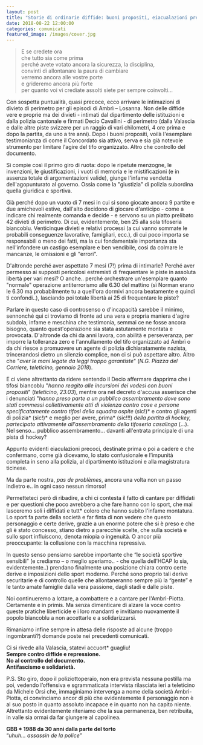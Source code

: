 ```yaml
---
layout: post
title: "Storie di ordinarie diffide: buoni propositi, eiacualazioni precoci e omissioni"
date: 2018-08-22 12:00:00
categories: comunicati
featured_image: /images/cover.jpg
---
```


>E se credete ora  
>che tutto sia come prima  
>perché avete votato ancora la sicurezza, la disciplina,  
>convinti di allontanare la paura di cambiare  
>verremo ancora alle vostre porte  
>e grideremo ancora più forte  
>per quanto voi vi crediate assolti siete per sempre coinvolti…

Con sospetta puntualità, quasi precoce, ecco arrivare le intimazioni di divieto di perimetro per gli episodi di Ambrì – Losanna. Non delle diffide vere e proprie ma dei divieti - intimati dal dipartimento delle istituzioni e dalla polizia cantonale e firmati Decio Cavallini - di perimetro (dalla Valascia e dalle altre piste svizzere per un raggio di vari chilometri, 4 ore prima e dopo la partita, da uno a tre anni). Dopo i buoni propositi, voilà l'esemplare testimonianza di come il Concordato sia attivo, serva e sia già notevole strumento per limitare l'agire del tifo organizzato. Altro che controllo del documento.

Si compie così il primo giro di ruota: dopo le ripetute menzogne, le invenzioni, le giustificazioni, i vuoti di memoria e le mistificazioni (e in assenza totale di argomentazioni valide), giunge l'infame vendetta dell'agopunturato al governo. Ossia come la "giustizia" di polizia subordina quella giuridica e sportiva.

Già perché dopo un vuoto di 7 mesi in cui si sono giocate ancora 9 partite e due amichevoli estive, dall'alto decidono di giocare d'anticipo - come a indicare chi realmente comanda e decide - e servono su un piatto prelibato 42 divieti di perimetro. Di cui, evidentemente, ben 25 alla sola tifoseria biancoblu. Venticinque divieti e relativi processi (a cui vanno sommate le probabili conseguenze lavorative, famigliari, ecc.), di cui poco importa se responsabili o meno dei fatti, ma la cui fondamentale importanza sta nell'infondere un castigo esemplare e ben vendibile, così da colmare le mancanze, le omissioni e gli "errori".

D'altronde perché aver aspettato 7 mesi (7!) prima di intimarle? Perché aver permesso ai supposti pericolosi estremisti di frequentare le piste in assoluta libertà per vari mesi? O anche.. perché orchestrare un'esemplare quanto "normale" operazione antiterrorismo alle 6.30 del mattino (sì Norman erano le 6.30 ma probabilmente tu a quell'ora dormivi ancora beatamente e quindi ti confondi..), lasciando poi totale libertà ai 25 di frequentare le piste?

Parlare in questo caso di controsenso o d'incapacità sarebbe il minimo, sennonché qui ci troviamo di fronte ad una vera e propria maniera d'agire subdola, infame e meschina che testimonia, semmai ce ne fosse ancora bisogno, quanto 
quest'operazione sia stata astutamente montata e provocata. D'altronde da chi da anni lavora, con abilità e perseveranza, per imporre la tolleranza zero e l'annullamento del tifo organizzato ad Ambrì o da chi riesce a promuovere un agente di polizia dichiaratamente nazista, trincerandosi dietro un silenzio complice, non ci si può aspettare altro. Altro che "*aver le mani legate da leggi troppo garantiste*" (*N.G. Piazza del Corriere, teleticino, gennaio 2018*).

E ci viene altrettanto da ridere sentendo il Decio affermare dapprima che i tifosi biancoblu "*hanno reagito alle incursioni dei vodesi con buoni propositi*" (*teleticino, 23.03*), mentre ora nel decreto d'accusa asserisce che i denunciati "*hanno preso parte a un pubblico assembramento dove sono stati commessi collettivamente atti di violenza contro cose e persone specificatamente contro tifosi della squadra ospite* (sic!)* e contro gli agenti di polizia* (sic!)* e meglio per avere, prima* (sic!!!) *della partita di hockey, partecipato attivamente all'assembramento della tifoseria casalinga* (...). Nel senso... pubblico assembramento... davanti all'entrata principale di una pista di hockey?

Appunto evidenti eiaculazioni precoci, destinate prima o poi a cadere e che confermano, come già dicevamo, lo stato confusionale e l’impunità completa in seno alla polizia, al dipartimento istituzioni e alla magistratura ticinese.

Ma da parte nostra, *pas de problèmes*, ancora una volta non un passo indietro e.. in ogni caso nessun rimorso!

Permetteteci però di ribadire, a chi ci contesta il fatto di cantare per diffidati e per questioni che poco avrebbero a che fare hanno con lo sport, che mai lasceremo soli i diffidati e tutt* coloro che hanno subito l'infame montatura.
Lo sport fa parte della società e far finta di non vedere che questo personaggio e certe derive, grazie a un enorme potere che si è preso e che gli è stato concesso, stiano dietro a parecchie scelte, che sulla società e sullo sport influiscono, denota miopia o ingenuità. O ancor più preoccupante: la collusione con la macchina repressiva.

In questo senso pensiamo sarebbe importante che “le società sportive sensibili” (e crediamo – o meglio speriamo.. - che quella dell’HCAP lo sia, evidentemente..) prendano finalmente una posizione chiara contro certe derive e imposizioni dello sport moderno. Perché sono proprio tali derive securitarie e di controllo quelle che allontaneranno sempre più la “gente” e le tanto amate famiglie dalla vera passione, dagli stadi e dalle piste.

Noi continueremo a lottare, a combattere e a cantare per l'Ambrì-Piotta. Certamente e in primis. 
Ma senza dimenticare di alzare la voce contro queste pratiche liberticide e i loro mandanti e invitiamo nuovamente il popolo biancoblu a non accettarle e a solidarizzarsi.

Rimaniamo infine sempre in attesa delle risposte ad alcune (troppo ingombranti?) domande poste nei precedenti comunicati.

Ci si rivede alla Valascia, statevi accuort* guagliu!  
**Sempre contro diffide e repressione.**  
**No al controllo del documento.**  
**Antifascismo e solidarietà.**

P.S. Sto giro, dopo il poliziottoperaio, non era prevista nessuna
postilla ma poi, vedendo l’offensiva e sgrammaticata intervista
rilasciata ieri a teleticino da Michele Orsi che, immaginiamo
intervenga a nome della società Ambrì-Piotta, ci convinciamo ancor di
più che evidentemente il personaggio non è al suo posto in quanto
assoluto incapace e in quanto non ha capito niente. Altrettanto
evidentemente riteniamo che la sua permanenza, ben retribuita, in
valle sia ormai da far giungere al capolinea.

**GBB * 1988 da 30 anni dalla parte del torto**  
“*uhuh... assassin de la police*”